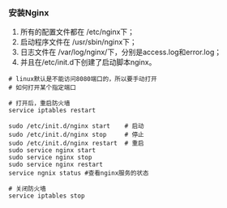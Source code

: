 ### 安装Nginx

1. 所有的配置文件都在 /etc/nginx下；
2. 启动程序文件在 /usr/sbin/nginx下；
3. 日志文件在 /var/log/nginx/下，分别是access.log和error.log；
4. 并且在/etc/init.d下创建了启动脚本nginx。

```shell
# linux默认是不能访问8080端口的，所以要手动打开
# 如何打开某个指定端口

# 打开后，重启防火墙
service iptables restart

sudo /etc/init.d/nginx start    # 启动
sudo /etc/init.d/nginx stop     # 停止
sudo /etc/init.d/nginx restart  # 重启
sudo service nginx start
sudo service nginx stop
sudo service nginx restart
service ngnix status #查看nginx服务的状态

# 关闭防火墙
service iptables stop
```